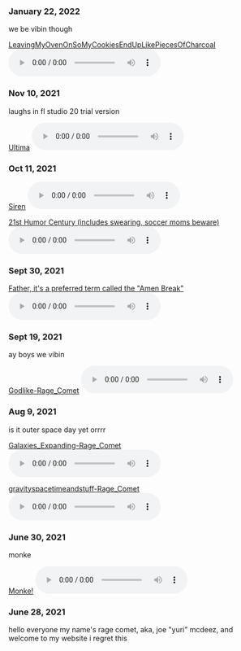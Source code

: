 ### January 22, 2022
we be vibin though

[LeavingMyOvenOnSoMyCookiesEndUpLikePiecesOfCharcoal](/sounds/./LeavingMyOvenOnSoMyCookiesEndUpLikePiecesOfCharcoal.mp3)
<audio controls>
  <source src="./sounds/Rage_Comet-Ultima.mp3" type="audio/mpeg">
</audio>

### Nov 10, 2021
laughs in fl studio 20 trial version

[Ultima](/sounds/./Rage_Comet-Ultima.mp3)
<audio controls>
  <source src="./sounds/Rage_Comet-Ultima.mp3" type="audio/mpeg">
</audio>

### Oct 11, 2021

[Siren](/sounds/./Siren-Rage_Comet.mp3)
<audio controls>
  <source src="./sounds/Siren-Rage_Comet.mp3" type="audio/mpeg">
</audio>

[21st Humor Century (includes swearing, soccer moms beware)](/sounds/./21st_humor_century-Rage_Comet.mp3)
<audio controls>
  <source src="./sounds/21st_humor_century-Rage_Comet.mp3" type="audio/mpeg">
</audio>


### Sept 30, 2021

[Father, it's a preferred term called the "Amen Break"](/sounds/./father_its_a_preferred_term_called_the_Amen_Break-Rage_Comet.m4a)
<audio controls>
  <source src="./sounds/father_its_a_preferred_term_called_the_Amen_Break-Rage_Comet.m4a" type="audio/mpeg">
</audio>

### Sept 19, 2021
ay boys we vibin

[Godlike-Rage_Comet](/sounds/./Rage_Comet-Godlike.m4a)
<audio controls>
  <source src="./sounds/Rage_Comet-Godlike.m4a" type="audio/mpeg">
</audio>

### Aug 9, 2021
is it outer space day yet orrrr

[Galaxies_Expanding-Rage_Comet](/sounds/Galaxies_Expanding-Rage_Comet.m4a)
<audio controls>
  <source src="./sounds/Galaxies_Expanding-Rage_Comet.m4a" type="audio/mpeg">
</audio>

[gravityspacetimeandstuff-Rage_Comet](/sounds/gravityspacetimeandstuff-Rage_Comet.m4a)
<audio controls>
  <source src="./sounds/gravityspacetimeandstuff-Rage_Comet.m4a" type="audio/mpeg">
</audio>

### June 30, 2021
monke

[Monke!](/sounds/monke.m4a)
<audio controls>
<source src="./sounds/monke.m4a" type="audio/mpeg">
</audio>


### June 28, 2021
hello everyone my name's rage comet, aka, joe "yuri" mcdeez, and welcome to my website
i regret this
